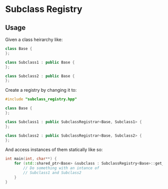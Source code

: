 # Subclass Registry

## Usage

Given a class heirarchy like:

```cpp
class Base {
};

class Subclass1 : public Base {
};

class Subclass2 : public Base {
};
```

Create a registry by changing it to:

```cpp
#include "subclass_registry.hpp"

class Base {
};

class Subclass1 : public SubclassRegistrar<Base, Subclass1> {
};

class Subclass2 : public SubclassRegistrar<Base, Subclass2> {
};
```

And access instances of them statically like so:
```cpp
int main(int, char**) {
    for (std::shared_ptr<Base> &subclass : SubclassRegistry<Base>::get_objects()) {
        // Do something with an intance of
        // Subclass1 and Subclass2
    }
}
```